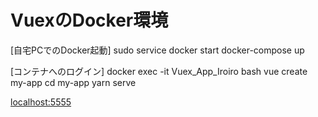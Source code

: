 # VuexのDocker環境
[自宅PCでのDocker起動]
sudo service docker start
docker-compose up

[コンテナへのログイン]
docker exec -it Vuex_App_Iroiro bash
vue create my-app
cd my-app
yarn serve

<localhost:5555>
